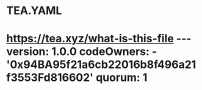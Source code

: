 # TEA.YAML
# https://tea.xyz/what-is-this-file --- version: 1.0.0 codeOwners:   - '0x94BA95f21a6cb22016b8f496a21f3553Fd816602' quorum: 1
